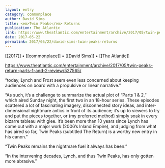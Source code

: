 ```yaml
---
layout: entry
category: commonplace
author: David Sims
title: <em>Twin Peaks</em> Returns
publication: The Atlantic
link: https://www.theatlantic.com/entertainment/archive/2017/05/twin-peaks-return-parts-1-and-2-review/527565/
date: 2017-05-22
permalink: 2017/05/22/david-sims-twin-peaks-returns
---
```


[[2017]] • [[commonplace]] • [[David Sims]] • [[The Atlantic]] 

https://www.theatlantic.com/entertainment/archive/2017/05/twin-peaks-return-parts-1-and-2-review/527565/

“today, Lynch and Frost seem even less concerned about keeping audiences on board with a propulsive or linear narrative.”

“As such, it’s a challenge to summarize the actual plot of “Parts 1 & 2,” which aired Sunday night, the first two in an 18-hour series. These episodes scattered a lot of fascinating imagery, disconnected story ideas, and inter-dimensional nightmare antics in front of its audience; it’s up to viewers to try and put the pieces together, or (my preferred method) simply soak in every bizarre tableau with glee. It’s been more than 10 years since Lynch has come out with a major work (2006’s Inland Empire), and judging from what has aired so far, Twin Peaks (subtitled The Return) is a worthy new entry in his canon.”

“Twin Peaks remains the nightmare fuel it always has been.”

“In the intervening decades, Lynch, and thus Twin Peaks, has only gotten more abrasive.”
